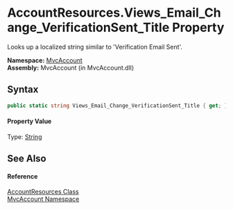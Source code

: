 AccountResources.Views_Email_Change_VerificationSent_Title Property
===================================================================
Looks up a localized string similar to 'Verification Email Sent'.

**Namespace:** [MvcAccount][1]  
**Assembly:** MvcAccount (in MvcAccount.dll)

Syntax
------

```csharp
public static string Views_Email_Change_VerificationSent_Title { get; }
```

#### Property Value
Type: [String][2]

See Also
--------

#### Reference
[AccountResources Class][3]  
[MvcAccount Namespace][1]  

[1]: ../README.md
[2]: http://msdn.microsoft.com/en-us/library/s1wwdcbf
[3]: README.md